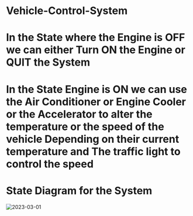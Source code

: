 # Vehicle-Control-System

# In the State where the Engine is OFF we can either Turn ON the Engine or QUIT the System
# In the State Engine is ON we can use the Air Conditioner or Engine Cooler or the Accelerator to alter the temperature or the speed of the vehicle Depending on their current temperature and The traffic light to control the speed 

# State Diagram for the System
![2023-03-01](https://user-images.githubusercontent.com/59807200/222007727-f79d92ca-f131-4f25-8d5e-d81d76e9df7b.png)





